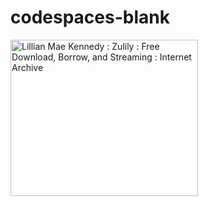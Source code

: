 # codespaces-blank
<img src="https://archive.org/download/LillianMaeKennedy/371.jpg" jsaction="VQAsE" class="r48jcc pT0Scc iPVvYb" style="max-width: 300px; height: 250px; margin: 0px; width: 300px;" alt="Lillian Mae Kennedy : Zulily : Free Download, Borrow, and Streaming :  Internet Archive" jsname="kn3ccd" aria-hidden="false">
